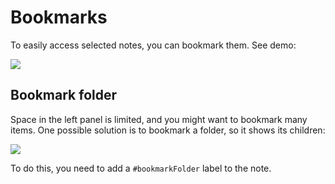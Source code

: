# Bookmarks
To easily access selected notes, you can bookmark them. See demo:

![](images/bookmarks.gif)

Bookmark folder
---------------

Space in the left panel is limited, and you might want to bookmark many items. One possible solution is to bookmark a folder, so it shows its children:

![](images/bookmark-folder.png)

To do this, you need to add a `#bookmarkFolder` label to the note.
